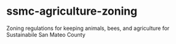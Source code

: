 # ssmc-agriculture-zoning
Zoning regulations for keeping animals, bees, and agriculture for Sustainabile San Mateo County
